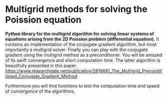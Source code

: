 # Multigrid methods for solving the Poission equation

**Python library for the multigrid algorithm for solving linear systems of equations arising from the 2D Poission problem (differential equation).** It contains an implementation of the conjugate gradient algorithm, but most importantly a multigrid solver. Finally you can play with the conjugate gradient using the multigrid method as a preconditioner. You will be amazed of its swift convergence and short computation time. The latter algorithm is beautifully presented in this paper:  https://www.researchgate.net/publication/2818681_The_Multigrid_Preconditioned_Conjugate_Gradient_Method

Furthermore you will find functions to test the computation time and speed of convergence of the algorithms.
